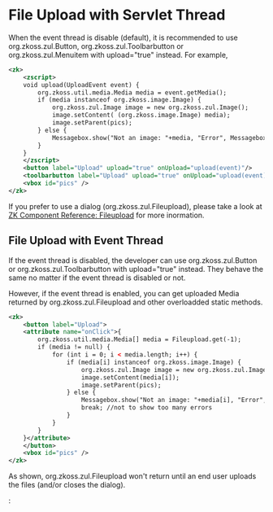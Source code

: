 # File Upload with Servlet Thread

When the event thread is disable (default), it is recommended to use
<javadoc>org.zkoss.zul.Button</javadoc>,
<javadoc>org.zkoss.zul.Toolbarbutton</javadoc> or
<javadoc>org.zkoss.zul.Menuitem</javadoc> with upload="true" instead.
For example,

```xml
<zk>
    <zscript>
    void upload(UploadEvent event) {
        org.zkoss.util.media.Media media = event.getMedia();
        if (media instanceof org.zkoss.image.Image) {
            org.zkoss.zul.Image image = new org.zkoss.zul.Image();
            image.setContent( (org.zkoss.image.Image) media);
            image.setParent(pics);
        } else {
            Messagebox.show("Not an image: "+media, "Error", Messagebox.OK, Messagebox.ERROR);
        }
    }
    </zscript>
    <button label="Upload" upload="true" onUpload="upload(event)"/>
    <toolbarbutton label="Upload" upload="true" onUpload="upload(event)"/>
    <vbox id="pics" />
</zk>
```

If you prefer to use a dialog
(<javadoc method="get()">org.zkoss.zul.Fileupload</javadoc>), please
take a look at [ ZK Component Reference: Fileupload]({{site.baseurl}}/zk_component_ref/essential_components/fileupload#Event_Thread_Disabled)
for more inormation.

## File Upload with Event Thread

If the event thread is disabled, the developer can use
<javadoc>org.zkoss.zul.Button</javadoc> or
<javadoc>org.zkoss.zul.Toolbarbutton</javadoc> with upload="true"
instead. They behave the same no matter if the event thread is disabled
or not.

However, if the event thread is enabled, you can get uploaded Media
returned by <javadoc method="get()">org.zkoss.zul.Fileupload</javadoc>
and other overloadded static methods.

```xml
<zk>
    <button label="Upload">
    <attribute name="onClick">{
        org.zkoss.util.media.Media[] media = Fileupload.get(-1);
        if (media != null) {
            for (int i = 0; i < media.length; i++) {
                if (media[i] instanceof org.zkoss.image.Image) {
                    org.zkoss.zul.Image image = new org.zkoss.zul.Image();
                    image.setContent(media[i]);
                    image.setParent(pics);
                } else {
                    Messagebox.show("Not an image: "+media[i], "Error", Messagebox.OK, Messagebox.ERROR);
                    break; //not to show too many errors
                }
            }
        }
    }</attribute>
    </button>
    <vbox id="pics" />
</zk>
```

As shown, <javadoc method="get(int)">org.zkoss.zul.Fileupload</javadoc>
won't return until an end user uploads the files (and/or closes the
dialog).

:
